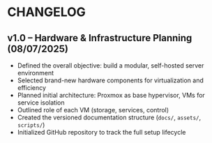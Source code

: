 # CHANGELOG

## v1.0 – Hardware & Infrastructure Planning (08/07/2025)

- Defined the overall objective: build a modular, self-hosted server environment
- Selected brand-new hardware components for virtualization and efficiency
- Planned initial architecture: Proxmox as base hypervisor, VMs for service isolation
- Outlined role of each VM (storage, services, control)
- Created the versioned documentation structure (`docs/`, `assets/`, `scripts/`)
- Initialized GitHub repository to track the full setup lifecycle
